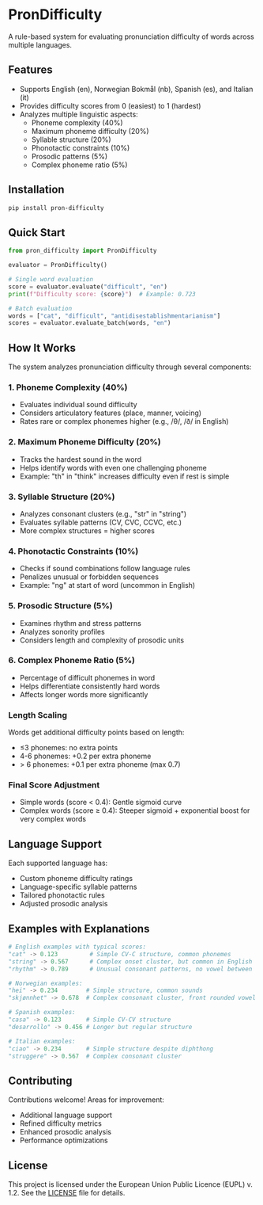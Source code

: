 # PronDifficulty

A rule-based system for evaluating pronunciation difficulty of words across multiple languages.

## Features

- Supports English (en), Norwegian Bokmål (nb), Spanish (es), and Italian (it)
- Provides difficulty scores from 0 (easiest) to 1 (hardest)
- Analyzes multiple linguistic aspects:
  - Phoneme complexity (40%)
  - Maximum phoneme difficulty (20%)
  - Syllable structure (20%)
  - Phonotactic constraints (10%)
  - Prosodic patterns (5%)
  - Complex phoneme ratio (5%)

## Installation

```bash
pip install pron-difficulty
```

## Quick Start

```python
from pron_difficulty import PronDifficulty

evaluator = PronDifficulty()

# Single word evaluation
score = evaluator.evaluate("difficult", "en")
print(f"Difficulty score: {score}")  # Example: 0.723

# Batch evaluation
words = ["cat", "difficult", "antidisestablishmentarianism"]
scores = evaluator.evaluate_batch(words, "en")
```

## How It Works

The system analyzes pronunciation difficulty through several components:

### 1. Phoneme Complexity (40%)

- Evaluates individual sound difficulty
- Considers articulatory features (place, manner, voicing)
- Rates rare or complex phonemes higher (e.g., /θ/, /ð/ in English)

### 2. Maximum Phoneme Difficulty (20%)

- Tracks the hardest sound in the word
- Helps identify words with even one challenging phoneme
- Example: "th" in "think" increases difficulty even if rest is simple

### 3. Syllable Structure (20%)

- Analyzes consonant clusters (e.g., "str" in "string")
- Evaluates syllable patterns (CV, CVC, CCVC, etc.)
- More complex structures = higher scores

### 4. Phonotactic Constraints (10%)

- Checks if sound combinations follow language rules
- Penalizes unusual or forbidden sequences
- Example: "ng" at start of word (uncommon in English)

### 5. Prosodic Structure (5%)

- Examines rhythm and stress patterns
- Analyzes sonority profiles
- Considers length and complexity of prosodic units

### 6. Complex Phoneme Ratio (5%)

- Percentage of difficult phonemes in word
- Helps differentiate consistently hard words
- Affects longer words more significantly

### Length Scaling

Words get additional difficulty points based on length:

- ≤3 phonemes: no extra points
- 4-6 phonemes: +0.2 per extra phoneme
- \> 6 phonemes: +0.1 per extra phoneme (max 0.7)

### Final Score Adjustment

- Simple words (score < 0.4): Gentle sigmoid curve
- Complex words (score ≥ 0.4): Steeper sigmoid + exponential boost for very complex words

## Language Support

Each supported language has:

- Custom phoneme difficulty ratings
- Language-specific syllable patterns
- Tailored phonotactic rules
- Adjusted prosodic analysis

## Examples with Explanations

```python
# English examples with typical scores:
"cat" -> 0.123         # Simple CV-C structure, common phonemes
"string" -> 0.567      # Complex onset cluster, but common in English
"rhythm" -> 0.789      # Unusual consonant patterns, no vowel between 'th' and 'm'

# Norwegian examples:
"hei" -> 0.234        # Simple structure, common sounds
"skjønnhet" -> 0.678  # Complex consonant cluster, front rounded vowel

# Spanish examples:
"casa" -> 0.123       # Simple CV-CV structure
"desarrollo" -> 0.456 # Longer but regular structure

# Italian examples:
"ciao" -> 0.234       # Simple structure despite diphthong
"struggere" -> 0.567  # Complex consonant cluster
```

## Contributing

Contributions welcome! Areas for improvement:

- Additional language support
- Refined difficulty metrics
- Enhanced prosodic analysis
- Performance optimizations

## License

This project is licensed under the European Union Public Licence (EUPL) v. 1.2. See the [LICENSE](LICENSE) file for details.
